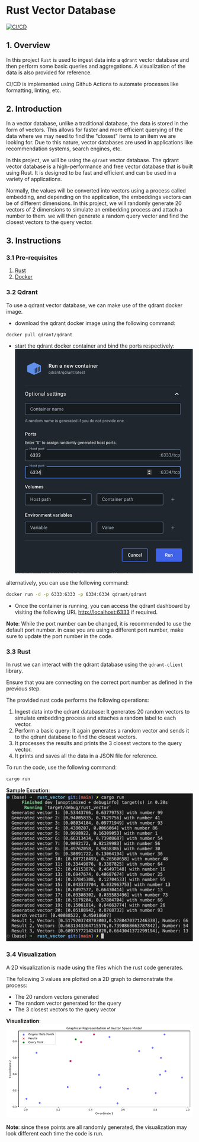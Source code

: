 # Rust Vector Database 

[![CI/CD](https://github.com/nogibjj/IDS-721_rg361_week-07/actions/workflows/cicd.yml/badge.svg)](https://github.com/nogibjj/IDS-721_rg361_week-07/actions/workflows/cicd.yml)

## 1. Overview

In this project ``Rust`` is used to ingest data into a ``qdrant`` vector database and then perform some basic queries and aggregations.
A visualization of the data is also provided for reference.

CI/CD is implemented using Github Actions to automate processes like formatting, linting, etc.

## 2. Introduction

In a vector database, unlike a traditional database, the data is stored in the form of vectors. This allows for faster and more efficient querying of the data where we may need to find the "closest" items to an item we are looking for. Due to this nature, vector databases are used in applications like recommendation systems, search engines, etc.

In this project, we will be using the ``qdrant`` vector database. The qdrant vector database is a high-performance and free vector database that is built using Rust. It is designed to be fast and efficient and can be used in a variety of applications.

Normally, the values will be converted into vectors using a process called embedding, and depending on the application, the embeddings vectors can be of different dimensions. In this project, we will randomly generate 20 vectors of 2 dimensions to simulate an embedding process and attach a number to them. we will then generate a random query vector and find the closest vectors to the query vector.


## 3. Instructions

### 3.1 Pre-requisites
1. [Rust](https://www.rust-lang.org/tools/install)
2. [Docker](https://docs.docker.com/get-docker/)

### 3.2 Qdrant

To use a qdrant vector database, we can make use of the qdrant docker image.

- download the qdrant docker image using the following command:
```bash
docker pull qdrant/qdrant
```

- start the qdrant docker container and bind the ports respectively:  
![qdrant](./resources/qdrant.png)

alternatively, you can use the following command:
```bash
docker run -d -p 6333:6333 -p 6334:6334 qdrant/qdrant
```

- Once the container is running, you can access the qdrant dashboard by visiting the following URL [http://localhost:6333](http://localhost:6333) if required.

**Note**: While the port number can be changed, it is recommended to use the default port number. in case you are using a different port number, make sure to update the port number in the code.

### 3.3 Rust

In rust we can interact with the qdrant database using the ``qdrant-client`` library.

Ensure that you are connecting on the correct port number as defined in the previous step.

The provided rust code performs the following operations:
1. Ingest data into the qdrant database: It generates 20 random vectors to simulate embedding process and attaches a random label to each vector.
2. Perform a basic query: It again generates a random vector and sends it to the qdrant database to find the closest vectors.
3. It processes the results and prints the 3 closest vectors to the query vector.
4. It prints and saves all the data in a JSON file for reference.

To run the code, use the following command:
```bash
cargo run
```

**Sample Excution**:  
![rust](./resources/sample_execution.png)

### 3.4 Visualization

A 2D visualization is made using the files which the rust code generates.

The following 3 values are plotted on a 2D graph to demonstrate the process:
- The 20 random vectors generated
- The random vector generated for the query
- The 3 closest vectors to the query vector

**Visualization**:
![visualization](./resources/vector_space_model.png)

**Note**: since these points are all randomly generated, the visualization may look different each time the code is run.

